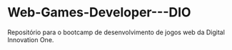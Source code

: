 # Web-Games-Developer---DIO
Repositório para o bootcamp de desenvolvimento de jogos web da Digital Innovation One.
